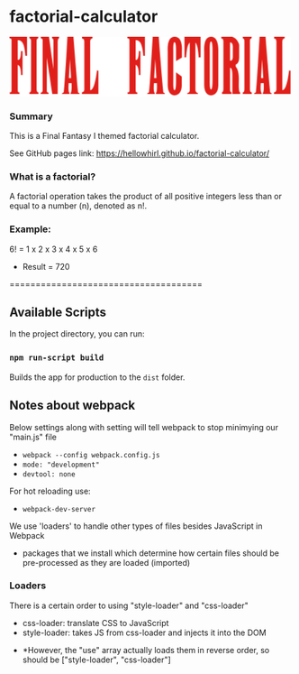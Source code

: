 # factorial-calculator

<img src="./readme_images/final_factorial_banner_red.png" width="500">

### Summary

This is a Final Fantasy I themed factorial calculator.

See GitHub pages link: https://hellowhirl.github.io/factorial-calculator/

### What is a factorial?

A factorial operation takes the product of all positive integers less than or equal to a number (n), denoted as n!.

### Example:

6! = 1 x 2 x 3 x 4 x 5 x 6

- Result = 720

=====================================

## Available Scripts

In the project directory, you can run:

### `npm run-script build`

Builds the app for production to the `dist` folder.<br>

## Notes about webpack

Below settings along with setting will tell webpack to stop minimying our "main.js" file

- `webpack --config webpack.config.js`
- `mode: "development"`
- `devtool: none`

For hot reloading use:

- `webpack-dev-server`

We use 'loaders' to handle other types of files besides JavaScript in Webpack

- packages that we install which determine how certain files should be pre-processed as they are loaded (imported)

### Loaders

There is a certain order to using "style-loader" and "css-loader"

- css-loader: translate CSS to JavaScript
- style-loader: takes JS from css-loader and injects it into the DOM

* \*However, the "use" array actually loads them in reverse order, so should be ["style-loader", "css-loader"]
